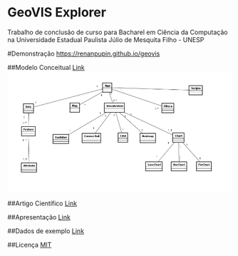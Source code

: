 # GeoVIS Explorer
Trabalho de conclusão de curso para Bacharel em Ciência da Computação na Universidade Estadual Paulista Júlio de Mesquita Filho - UNESP

#Demonstração
https://renanpupin.github.io/geovis

##Modelo Conceitual
[Link](https://github.com/renanpupin/geovis/blob/master/documentos/modelo_conceitual.png)
![Link](https://github.com/renanpupin/geovis/blob/master/documentos/modelo_conceitual.png)

##Artigo Científico
[Link](https://github.com/renanpupin/geovis/blob/master/documentos/ARTIGO%20TCC3%20-%20RENAN%20PUPIN.docx)

##Apresentação
[Link](https://github.com/renanpupin/fct-blog/blob/master/Introdu%C3%A7%C3%A3o%20a%20APIs%20RESTful%20com%20PHP%20Laravel%205.pptx)

##Dados de exemplo
[Link](https://github.com/renanpupin/geovis/tree/master/dados)

##Licença
[MIT](https://github.com/renanpupin/geovis/blob/master/LICENSE)
